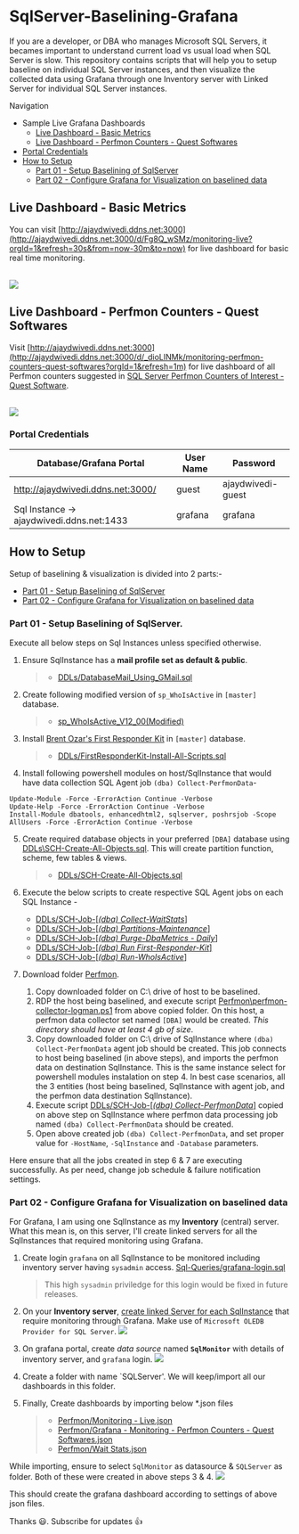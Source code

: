 # SqlServer-Baselining-Grafana
 
If you are a developer, or DBA who manages Microsoft SQL Servers, it becames important to understand current load vs usual load when SQL Server is slow. This repository contains scripts that will help you to setup baseline on individual SQL Server instances, and then visualize the collected data using Grafana through one Inventory server with Linked Server for individual SQL Server instances.

Navigation
 - Sample Live Grafana Dashboards
   - [Live Dashboard - Basic Metrics](#live-dashboard---basic-metrics)
   - [Live Dashboard - Perfmon Counters - Quest Softwares](#live-dashboard---perfmon-counters---quest-softwares)
 - [Portal Credentials](#portal-credentials)
 - [How to Setup](#how-to-setup)
   - [Part 01 - Setup Baselining of SqlServer](#part-01---setup-baselining-of-sqlserver)
   - [Part 02 - Configure Grafana for Visualization on baselined data](#part-02---configure-grafana-for-visualization-on-baselined-data)

## Live Dashboard - Basic Metrics
You can visit [http://ajaydwivedi.ddns.net:3000](http://ajaydwivedi.ddns.net:3000/d/Fg8Q_wSMz/monitoring-live?orgId=1&refresh=30s&from=now-30m&to=now) for live dashboard for basic real time monitoring.<br><br>

![](https://github.com/imajaydwivedi/Images/blob/33429d24f7ebca45bf0aa1052896462a50ada85e/SqlServer-Baselining-Grafana/Live-Dashboards-All.gif) <br>


## Live Dashboard - Perfmon Counters - Quest Softwares
Visit [http://ajaydwivedi.ddns.net:3000](http://ajaydwivedi.ddns.net:3000/d/_dioLINMk/monitoring-perfmon-counters-quest-softwares?orgId=1&refresh=1m) for live dashboard of all Perfmon counters suggested in [SQL Server Perfmon Counters of Interest - Quest Software](https://drive.google.com/file/d/1LB7Joo6055T1FfPcholXByazOX55e5b8/view?usp=sharing).<br><br>

![](https://github.com/imajaydwivedi/Images/blob/33429d24f7ebca45bf0aa1052896462a50ada85e/SqlServer-Baselining-Grafana/Quest-Dashboards-All.gif) <br>

### Portal Credentials
Database/Grafana Portal | User Name | Password
------------ | --------- | ---------
http://ajaydwivedi.ddns.net:3000/ | guest | ajaydwivedi-guest
Sql Instance -> ajaydwivedi.ddns.net:1433 | grafana | grafana

## How to Setup
Setup of baselining & visualization is divided into 2 parts:-
- [Part 01 - Setup Baselining of SqlServer](#part-01---setup-baselining-of-sqlserver)
- [Part 02 - Configure Grafana for Visualization on baselined data](#part-02---configure-grafana-for-visualization-on-baselined-data)

### Part 01 - Setup Baselining of SqlServer. 
Execute all below steps on Sql Instances unless specified otherwise.
1. Ensure SqlInstance has a **mail profile set as default & public**.
	> * [DDLs/DatabaseMail_Using_GMail.sql](DDLs/DatabaseMail_Using_GMail.sql)<br>
	 
2. Create following modified version of `sp_WhoIsActive` in `[master]` database. 
	> * [sp_WhoIsActive_V12_00(Modified)](https://github.com/imajaydwivedi/SQLDBA-SSMS-Solution/blob/ae2541e37c28ea5b50887de993666bc81f29eba5/BlitzQueries/SCH-sp_WhoIsActive_v12_00(Modified).sql)
	
3. Install [Brent Ozar's First Responder Kit](https://raw.githubusercontent.com/BrentOzarULTD/SQL-Server-First-Responder-Kit/dev/Install-All-Scripts.sql) in `[master]` database.
	> * [DDLs/FirstResponderKit-Install-All-Scripts.sql](DDLs/FirstResponderKit-Install-All-Scripts.sql)<br>

4. Install following powershell modules on host/SqlInstance that would have data collection SQL Agent job `(dba) Collect-PerfmonData`-
```
Update-Module -Force -ErrorAction Continue -Verbose
Update-Help -Force -ErrorAction Continue -Verbose
Install-Module dbatools, enhancedhtml2, sqlserver, poshrsjob -Scope AllUsers -Force -ErrorAction Continue -Verbose
```

5. Create required database objects in your preferred `[DBA]` database using [DDLs\SCH-Create-All-Objects.sql](DDLs\SCH-Create-All-Objects.sql). This will create partition function, scheme, few tables & views.
	> * [DDLs/SCH-Create-All-Objects.sql](DDLs/SCH-Create-All-Objects.sql)<br>
	
6. Execute the below scripts to create respective SQL Agent jobs on each SQL Instance -
	* [DDLs/SCH-Job-\[*(dba) Collect-WaitStats*\]](DDLs/SCH-Job-%5B(dba)%20Collect-WaitStats%5D.sql)
	* [DDLs/SCH-Job-\[*(dba) Partitions-Maintenance*\]](DDLs/SCH-Job-%5B(dba)%20Partitions-Maintenance%5D.sql)
	* [DDLs/SCH-Job-\[*(dba) Purge-DbaMetrics - Daily*\]](DDLs/SCH-Job-%5B(dba)%20Purge-DbaMetrics%20-%20Daily%5D.sql)
	* [DDLs/SCH-Job-\[*(dba) Run First-Responder-Kit*\]](DDLs/SCH-Job-%5B(dba)%20Run%20First-Responder-Kit%5D.sql)
	* [DDLs/SCH-Job-\[*(dba) Run-WhoIsActive*\]](DDLs/SCH-Job-%5B(dba)%20Run-WhoIsActive%5D.sql)
	
7. Download folder [Perfmon](Perfmon).
	1. Copy downloaded folder on C:\ drive of host to be baselined. 
	2. RDP the host being baselined, and execute script [Perfmon\perfmon-collector-logman.ps1](Perfmon/perfmon-collector-logman.ps1) from above copied folder. On this host, a perfmon data collector set named `[DBA]` would be created. *This directory should have at least 4 gb of size*.<br>
	3. Copy downloaded folder on C:\ drive of SqlInstance where `(dba) Collect-PerfmonData` agent job should be created. This job connects to host being baselined (in above steps), and imports the perfmon data on destination SqlInstance. This is the same instance select for powershell modules instalation on step 4. In best case scenarios, all the 3 entities (host being baselined, SqlInstance with agent job, and the perfmon data destination SqlInstance).
	4. Execute script [DDLs/SCH-Job-\[*(dba) Collect-PerfmonData*\]](DDLs/SCH-Job-%5B(dba)%20Collect-PerfmonData%5D.sql) copied on above step on SqlInstance where perfmon data processing job named `(dba) Collect-PerfmonData` should be created.
	5. Open above created job `(dba) Collect-PerfmonData`, and set proper value for `-HostName`, `-SqlInstance` and `-Database` parameters.

Here ensure that all the jobs created in step 6 & 7 are executing successfully. As per need, change job schedule & failure notification settings.



### Part 02 - Configure Grafana for Visualization on baselined data

For Grafana, I am using one SqlInstance as my **Inventory** (central) server. What this mean is, on this server, I'll create linked servers for all the SqlInstances that required monitoring using Grafana.

1. Create login `grafana` on all SqlInstance to be monitored including inventory server having `sysadmin` access. [Sql-Queries/grafana-login.sql](Sql-Queries/grafana-login.sql)
	> This high `sysadmin` priviledge for this login would be fixed in future releases.

2. On your **Inventory server**, [create linked Server for each SqlInstance](DDLs/SCH-Linked-Servers-Sample.sql) that require monitoring through Grafana. Make use of `Microsoft OLEDB Provider for SQL Server`.
	![](https://github.com/imajaydwivedi/Images/blob/master/SqlServer-Baselining-Grafana/Inventory-Server-Linked-Servers.JPG) <br>
	
3. On grafana portal, create *data source* named **`SqlMonitor`** with details of inventory server, and `grafana` login.
	![](https://github.com/imajaydwivedi/Images/blob/master/SqlServer-Baselining-Grafana/Grafana-Inventory-DataSource.JPG) <br>

4. Create a folder with name `SQLServer'. We will keep/import all our dashboards in this folder.

5. Finally, Create dashboards by importing below *.json files

	> * [Perfmon/Monitoring - Live.json](Perfmon/Monitoring%20-%20Live.json)
	> * [Perfmon/Grafana - Monitoring - Perfmon Counters - Quest Softwares.json](Perfmon/Grafana%20-%20Monitoring%20-%20Perfmon%20Counters%20-%20Quest%20Softwares.json)
	> * [Perfmon/Wait Stats.json](Perfmon/Wait%20Stats.json)

While importing, ensure to select `SqlMonitor` as datasource & `SQLServer` as folder. Both of these were created in above steps 3 & 4.
![](https://github.com/imajaydwivedi/Images/blob/master/SqlServer-Baselining-Grafana/Grafana-Setup-Import-Dashboard.png) <br>
	
This should create the grafana dashboard according to settings of above json files.
	
Thanks :smiley:. Subscribe for updates :thumbsup:
